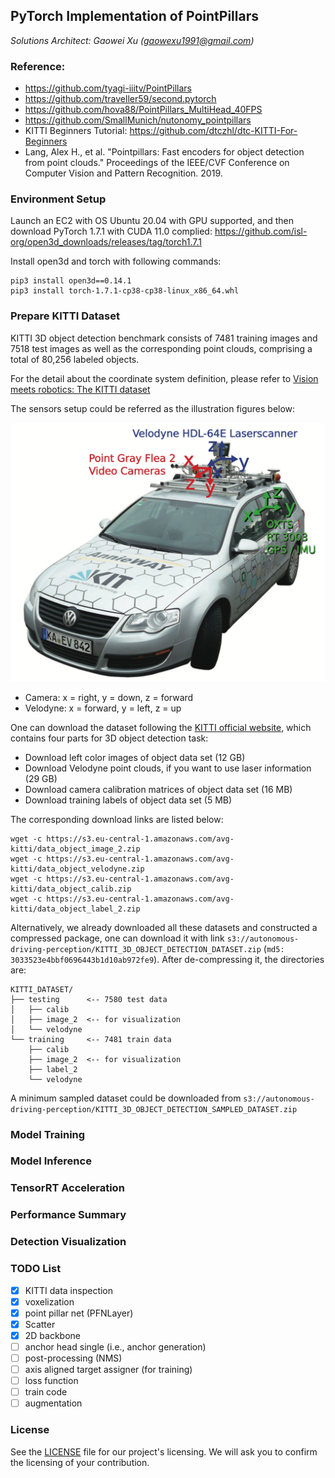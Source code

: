 ## PyTorch Implementation of PointPillars
*Solutions Architect: Gaowei Xu (gaowexu1991@gmail.com)*

### Reference:
- https://github.com/tyagi-iiitv/PointPillars
- https://github.com/traveller59/second.pytorch
- https://github.com/hova88/PointPillars_MultiHead_40FPS
- https://github.com/SmallMunich/nutonomy_pointpillars
- KITTI Beginners Tutorial: https://github.com/dtczhl/dtc-KITTI-For-Beginners
- Lang, Alex H., et al. "Pointpillars: Fast encoders for object detection from point clouds." Proceedings of the IEEE/CVF Conference on Computer Vision and Pattern Recognition. 2019.


### Environment Setup
Launch an EC2 with OS Ubuntu 20.04 with GPU supported, and then download PyTorch 1.7.1 with CUDA 11.0 complied: https://github.com/isl-org/open3d_downloads/releases/tag/torch1.7.1

Install open3d and torch with following commands:
```angular2html
pip3 install open3d==0.14.1
pip3 install torch-1.7.1-cp38-cp38-linux_x86_64.whl
```

### Prepare KITTI Dataset
KITTI 3D object detection benchmark consists of 7481 training images and 7518 test images as well as 
the corresponding point clouds, comprising a total of 80,256 labeled objects. 

For the detail about the coordinate system definition, please refer to [Vision meets robotics: The KITTI
dataset](./references/Vision%20meets%20robotics-%20The%20KITTI%20dataset.pdf)

The sensors setup could be referred as the illustration figures below:

![recording_plaform](./setup.png)

- Camera: x = right, y = down, z = forward
- Velodyne: x = forward, y = left, z = up

One can download the dataset following the [KITTI official website](http://www.cvlibs.net/datasets/kitti/eval_object.php?obj_benchmark=3d), which contains four parts for 3D object detection task:
- Download left color images of object data set (12 GB)
- Download Velodyne point clouds, if you want to use laser information (29 GB)
- Download camera calibration matrices of object data set (16 MB)
- Download training labels of object data set (5 MB)

The corresponding download links are listed below:
```angular2html
wget -c https://s3.eu-central-1.amazonaws.com/avg-kitti/data_object_image_2.zip
wget -c https://s3.eu-central-1.amazonaws.com/avg-kitti/data_object_velodyne.zip
wget -c https://s3.eu-central-1.amazonaws.com/avg-kitti/data_object_calib.zip
wget -c https://s3.eu-central-1.amazonaws.com/avg-kitti/data_object_label_2.zip
```

Alternatively, we already downloaded all these datasets and constructed a compressed package,
one can download it with link `s3://autonomous-driving-perception/KITTI_3D_OBJECT_DETECTION_DATASET.zip` (`md5: 3033523e4bbf0696443b1d10ab972fe9`). After de-compressing it, the directories are:
```angular2html
KITTI_DATASET/
├── testing      <-- 7580 test data
│   ├── calib
│   ├── image_2  <-- for visualization
│   └── velodyne
└── training     <-- 7481 train data
    ├── calib
    ├── image_2  <-- for visualization
    ├── label_2
    └── velodyne
```

A minimum sampled dataset could be downloaded from `s3://autonomous-driving-perception/KITTI_3D_OBJECT_DETECTION_SAMPLED_DATASET.zip`

### Model Training





### Model Inference





### TensorRT Acceleration




### Performance Summary 




### Detection Visualization



### TODO List
- [x] KITTI data inspection
- [x] voxelization
- [x] point pillar net (PFNLayer)
- [x] Scatter
- [x] 2D backbone
- [ ] anchor head single (i.e., anchor generation)
- [ ] post-processing (NMS)
- [ ] axis aligned target assigner (for training)
- [ ] loss function
- [ ] train code
- [ ] augmentation

### License
See the [LICENSE](./LICENSE) file for our project's licensing. We will ask you to confirm the licensing of your contribution.

